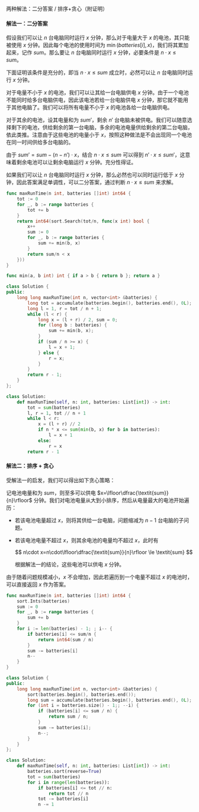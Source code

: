 两种解法：二分答案 / 排序+贪心（附证明）

#### 解法一：二分答案

假设我们可以让 $n$ 台电脑同时运行 $x$ 分钟，那么对于电量大于 $x$ 的电池，其只能被使用 $x$ 分钟。因此每个电池的使用时间为 $\min(\textit{batteries}[i], x)$，我们将其累加起来，记作 $\textit{sum}$。那么要让 $n$ 台电脑同时运行 $x$ 分钟，必要条件是 $n\cdot x\le \textit{sum}$。

下面证明该条件是充分的，即当 $n\cdot x\le \textit{sum}$ 成立时，必然可以让 $n$ 台电脑同时运行 $x$ 分钟。

对于电量不小于 $x$ 的电池，我们可以让其给一台电脑供电 $x$ 分钟。由于一个电池不能同时给多台电脑供电，因此该电池若给一台电脑供电 $x$ 分钟，那它就不能用于其他电脑了。我们可以将所有电量不小于 $x$ 的电池各给一台电脑供电。

对于其余的电池，设其电量和为 $\textit{sum}'$，剩余 $n'$ 台电脑未被供电。我们可以随意选择剩下的电池，供给剩余的第一台电脑，多余的电池电量供给剩余的第二台电脑，依此类推。注意由于这些电池的电量小于 $x$，按照这种做法是不会出现同一个电池在同一时间供给多台电脑的。

由于 $\textit{sum}'=\textit{sum}-(n-n')\cdot x$，结合 $n\cdot x\le \textit{sum}$ 可以得到 $n'\cdot x\le \textit{sum}'$，这意味着剩余电池可以让剩余电脑运行 $x$ 分钟。充分性得证。

如果我们可以让 $n$ 台电脑同时运行 $x$ 分钟，那么必然也可以同时运行低于 $x$ 分钟，因此答案满足单调性，可以二分答案，通过判断 $n\cdot x\le \textit{sum}$ 来求解。

```go [sol1-Go]
func maxRunTime(n int, batteries []int) int64 {
	tot := 0
	for _, b := range batteries {
		tot += b
	}
	return int64(sort.Search(tot/n, func(x int) bool {
		x++
		sum := 0
		for _, b := range batteries {
			sum += min(b, x)
		}
		return sum/n < x
	}))
}

func min(a, b int) int { if a > b { return b }; return a }
```

```C++ [sol1-C++]
class Solution {
public:
    long long maxRunTime(int n, vector<int> &batteries) {
        long tot = accumulate(batteries.begin(), batteries.end(), 0L);
        long l = 1, r = tot / n + 1;
        while (l < r) {
            long x = (l + r) / 2, sum = 0;
            for (long b : batteries) {
                sum += min(b, x);
            }
            if (sum / n >= x) {
                l = x + 1;
            } else {
                r = x;
            }
        }
        return r - 1;
    }
};
```

```Python [sol1-Python3]
class Solution:
    def maxRunTime(self, n: int, batteries: List[int]) -> int:
        tot = sum(batteries)
        l, r = 1, tot // n + 1
        while l < r:
            x = (l + r) // 2
            if n * x <= sum(min(b, x) for b in batteries):
                l = x + 1
            else:
                r = x
        return r - 1
```

#### 解法二：排序 + 贪心

受解法一的启发，我们可以得出如下贪心策略：

记电池电量和为 $\textit{sum}$，则至多可以供电 $x=\lfloor\dfrac{\textit{sum}}{n}\rfloor$ 分钟。我们对电池电量从大到小排序，然后从电量最大的电池开始遍历：

- 若该电池电量超过 $x$，则将其供给一台电脑，问题缩减为 $n-1$ 台电脑的子问题。
- 若该电池电量不超过 $x$，则其余电池的电量均不超过 $x$，此时有

   $$
   n\cdot x=n\cdot\lfloor\dfrac{\textit{sum}}{n}\rfloor \le \textit{sum}
   $$
   
   根据解法一的结论，这些电池可以供电 $x$ 分钟。

由于随着问题规模减小，$x$ 不会增加，因此若遍历到一个电量不超过 $x$ 的电池时，可以直接返回 $x$ 作为答案。
   
```go [sol2-Go]
func maxRunTime(n int, batteries []int) int64 {
	sort.Ints(batteries)
	sum := 0
	for _, b := range batteries {
		sum += b
	}
	for i := len(batteries) - 1; ; i-- {
		if batteries[i] <= sum/n {
			return int64(sum / n)
		}
		sum -= batteries[i]
		n--
	}
}
```

```C++ [sol2-C++]
class Solution {
public:
    long long maxRunTime(int n, vector<int> &batteries) {
        sort(batteries.begin(), batteries.end());
        long sum = accumulate(batteries.begin(), batteries.end(), 0L);
        for (int i = batteries.size() - 1;; --i) {
            if (batteries[i] <= sum / n) {
                return sum / n;
            }
            sum -= batteries[i];
            n--;
        }
    }
};
```

```Python [sol2-Python3]
class Solution:
    def maxRunTime(self, n: int, batteries: List[int]) -> int:
        batteries.sort(reverse=True)
        tot = sum(batteries)
        for i in range(len(batteries)):
            if batteries[i] <= tot // n:
                return tot // n
            tot -= batteries[i]
            n -= 1
```
